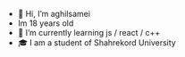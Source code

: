 - 👋 Hi, I’m aghilsamei
-  I‍m 18 years old
- 🌱 I’m currently learning js / react / c++  
- 🎓 I am a student of Shahrekord University
<!---
aghilsamei/aghilsamei is a ✨ special ✨ repository because its `README.md` (this file) appears on your GitHub profile.
You can click the Preview link to take a look at your changes.
--->
